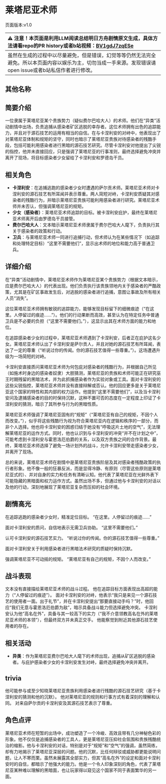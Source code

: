 # 莱塔尼亚术师
页面版本:v1.0
 

| :warning: 注意！本页面是利用LLM阅读总结明日方舟剧情原文生成，具体方法请看repo的PR history或者b站视频：[BV1gdJ7zqESe](https://www.bilibili.com/video/BV1gdJ7zqESe/)         |
|:----------------------------|
| 虽然在生成的过程中以尽量避免，但是错误，幻觉等等仍然无法完全避免。所以本页面内容以娱乐为主，切勿当成一手来源。发现错误请open issue或者b站私信作者进行修改。|



## 其他名称

## 简要介绍
一位隶属于莱塔尼亚某个贵族势力（疑似费尔巴哈大人）的术师。他们在“异类”活动剧情中出场，负责追捕从感染者矿区逃脱的幸存者。这位术师拥有出色的追踪能力，并且对于源石技艺的运用有相当的自信。在与卡涅利安的对峙中，他表现出了对莱塔尼亚体制和规矩的坚守，同时也暗示了莱塔尼亚贵族对待感染者的残酷手段，包括可能利用感染者进行黑暗的源石技艺研究。尽管卡涅利安对他提出了尖锐的指控，他并未直接回应，只是强调了莱塔尼亚的行事准则，最终选择避免冲突并离开了现场，将目标感染者少女留给了卡涅利安和罗德岛干员。
## 相关角色
-   **卡涅利安**：在追捕逃跑的感染者少女时遭遇的萨尔贡术师。莱塔尼亚术师对卡涅利安的源石技艺有所耳闻并表示尊重。两人简短对峙，卡涅利安质疑其对感染者的残酷行为，并暗示莱塔尼亚贵族可能利用感染者进行研究。莱塔尼亚术师并未否认，但强调莱塔尼亚的规矩。
-   **少女（感染者）**：莱塔尼亚术师追踪的目标。被卡涅利安庇护，最终在莱塔尼亚术师离开后由罗德岛干员接管。
-   **费尔巴哈大人**：文本暗示莱塔尼亚术师隶属于费尔巴哈大人麾下，负责执行其关于感染者的政策和行动。
-   **卫兵**：与莱塔尼亚术师一同进行追捕行动，但术师认为在某些情况下（如追踪和处理特定目标）“这里不需要他们”，显示出术师的地位和能力高于普通卫兵。
## 详细介绍
在“异类”活动剧情中，莱塔尼亚术师作为莱塔尼亚某个贵族势力（根据文本暗示，应是费尔巴哈大人）的代表出现。他们负责执行该贵族领地内关于感染者的严酷政策，尤其是在矿区事故发生后，对逃脱的感染者进行追捕，意图让事故及所有相关人员“消失”。

这位莱塔尼亚术师拥有敏锐的追踪能力，能够发现目标留下的细微痕迹（“在这里。人停留过的痕迹......”）。他们的行动果断而高效，甚至认为在特定任务中普通卫兵是不必要的负担（“这里不需要他们。”），这显示出其在术师方面的能力和地位。

在追踪感染者少女的过程中，莱塔尼亚术师遇到了卡涅利安，后者正在庇护这名少女。莱塔尼亚术师认出了卡涅利安是萨尔贡人，并且对她的源石技艺有所耳闻，表达了一定的尊重（“听说过你的传闻。你的源石技艺值得一些尊重。”）。这场遭遇升级为一场简短的对峙。

卡涅利安直接质问莱塔尼亚术师为何包庇对感染者的残酷行为，并根据自己所见（如施术时身边的感染者奴隶）大胆猜测，莱塔尼亚的贵族和术师可能正在研究巫王时期残留的黑暗法术，并为此抓捕感染者作为实验对象或工具。面对卡涅利安的这些尖锐指控，莱塔尼亚术师并没有直接辩解或否认。他的回应更多是关于莱塔尼亚这个国家的特性和其内部的权力运作。他提到“这里不需要他们”，以及当卡涅利安问及逮捕感染者的目的时保持沉默，这种不置可否的态度在一定程度上印证了卡涅利安的猜测，暗示了其所参与行为的黑暗性质。

莱塔尼亚术师强调了莱塔尼亚固有的“规矩”（“莱塔尼亚有自己的规矩，不因个人而改变。”），似乎将这些残酷行为视为符合莱塔尼亚内在逻辑和秩序的一部分，而非个人选择。他也将卡涅利安的困惑归结于她没有“呼吸这片土地的空气”，无法理解莱塔尼亚的运作方式。同时，他也认识到与卡涅利安的冲突“并不在计划之中”，可能考虑到卡涅利安与霍恩洛厄伯爵的关系，以及双方贵族之间的合作背景。最终，莱塔尼亚术师选择了避免一场计划外的战斗，允许卡涅利安带走感染者少女，并离开了现场。

总的来说，莱塔尼亚术师在剧情中是莱塔尼亚贵族阶层及其对感染者残酷政策的执行者形象。他不像一般的狂暴反派，而是显得冷静、有原则（尽管这些原则是莱塔尼亚式的）、并对自身的实力和任务有清晰认知。他代表了莱塔尼亚在光鲜外表下可能隐藏的黑暗面和权力运作方式。虽然出场不多，但通过他与卡涅利安的对话以及他的行动，深刻地展现了莱塔尼亚复杂而压抑的社会环境。
## 剧情高光
在追踪逃跑的感染者少女时，精准定位目标。
“在这里。人停留过的痕迹......”

面对卡涅利安的质问，自信地表示无需卫兵协助。
“这里不需要他们。”

认可卡涅利安的源石技艺实力。
“听说过你的传闻。你的源石技艺值得一些尊重。”

面对卡涅利安关于利用感染者进行黑暗法术研究的质疑时保持沉默。

强调莱塔尼亚不可动摇的规矩。
“莱塔尼亚有自己的规矩，不因个人而改变。”
## 战斗表现
文本没有直接描绘莱塔尼亚术师的战斗过程。
他在追踪目标方面表现出高超的能力（“人停留过的痕迹”）。
面对卡涅利安的对峙，他表示“我只是来见一个源石技艺的使用者一面。出于礼节”，并在卡涅利安提出“那要直接动手吗？”时，他回应“我们无意与霍恩洛厄伯爵为敌”，暗示具备战斗能力但选择避免冲突。
卡涅利安认为他“高名在外”，具备与其一较高下的实力（“我不介意领教高名在外的莱塔尼亚术师的本领”），但最终双方并未真正交手。
他能察觉到附近其他源石技艺使用者的存在。
## 相关活动
-   **异类**：作为莱塔尼亚费尔巴哈大人麾下的术师出现，追捕从矿区逃脱的感染者。与庇护感染者少女的卡涅利安发生对峙，最终选择避免冲突并离开。
## trivia
他可能参与或至少知晓莱塔尼亚贵族利用感染者进行残酷的源石技艺研究（基于卡涅利安的猜测和他的沉默）。
他对莱塔尼亚的规则和行事方式有着深刻的理解和认同。
对来自萨尔贡的卡涅利安及其源石技艺表示了尊重。
## 角色点评
莱塔尼亚术师在短暂的出场中，成功塑造了一个冷峻、高效且带有几分神秘色彩的形象。他不仅仅是追捕感染者的工具人，更是莱塔尼亚压抑社会氛围和贵族残酷统治的缩影。他与卡涅利安的对话，特别是对于“规矩”和“空气”的强调，虽然简练，却有力地揭示了莱塔尼亚深层的问题。他的沉默，比任何辩驳或威胁都更能说明问题，让人不寒而栗。虽然未展露其全部实力，但其“高名在外”的设定和面对卡涅利安时的自信，都暗示了他强大的能力。他是一个令人印象深刻的角色，代表了莱塔尼亚某种难以理解的黑暗面，也让玩家得以窥见这个国家不同于表面繁华的另一面。